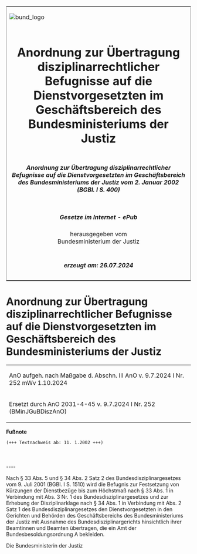 <span id="DECKBLATT.html"></span>

<table border="0" frame="border" width="100%">

<tr valign="top">

<td align="left">

![bund\_logo](BfJ_2021_Web_de_de.gif)

</td>

<td align="right">

 

</td>

</tr>

<tr align="center" valign="middle">

<td colspan="2">

# Anordnung zur Übertragung disziplinarrechtlicher Befugnisse auf die Dienstvorgesetzten im Geschäftsbereich des Bundesministeriums der Justiz

</td>

</tr>

<tr align="center" valign="middle">

<td colspan="2">

##### Anordnung zur Übertragung disziplinarrechtlicher Befugnisse auf die Dienstvorgesetzten im Geschäftsbereich des Bundesministeriums der Justiz vom 2. Januar 2002 (BGBl. I S. 400)

</td>

</tr>

<tr align="center" valign="middle">

<td colspan="2">

  
  

##### Gesetze im Internet - ePub  
  
herausgegeben vom  
Bundesministerium der Justiz

</td>

</tr>

<tr align="center" valign="bottom">

<td colspan="2">

  
  

##### erzeugt am: 26.07.2024

</td>

</tr>

</table>

<span id="BJNR040000002.html"></span>

# Anordnung zur Übertragung disziplinarrechtlicher Befugnisse auf die Dienstvorgesetzten im Geschäftsbereich des Bundesministeriums der Justiz

<div>

<div class="jnhtml">

<table width="100%">

<colgroup>

<col width="10%">

</col>

<col width="90%">

</col>

</colgroup>

<tr>

<td class="StandkommentarAufh" colspan="2">

AnO aufgeh. nach Maßgabe d. Abschn. III AnO v. 9.7.2024 I Nr. 252 mWv
1.10.2024

</div>

</div>

</td>

</tr>

<tr>

<td colspan="2">

Ersetzt durch AnO 2031-4-45 v. 9.7.2024 I Nr. 252 (BMinJGuBDiszAnO)

</td>

</tr>

</table>

</div>

</div>

<div>

  
**Fußnote**

<div class="jnhtml">

<div>

<div class="jurAbsatz">

  

``` 
(+++ Textnachweis ab: 11. 1.2002 +++)

 
```

</div>

</div>

</div>

</div>

<span id="BJNR040000002BJNE000100305.html"></span>

###   
\----

<div>

<div class="jnhtml">

<div>

<div class="jurAbsatz">

Nach § 33 Abs. 5 und § 34 Abs. 2 Satz 2 des Bundesdisziplinargesetzes
vom 9. Juli 2001 (BGBl. I S. 1510) wird die Befugnis zur Festsetzung von
Kürzungen der Dienstbezüge bis zum Höchstmaß nach § 33 Abs. 1 in
Verbindung mit Abs. 3 Nr. 1 des Bundesdisziplinargesetzes und zur
Erhebung der Disziplinarklage nach § 34 Abs. 1 in Verbindung mit Abs. 2
Satz 1 des Bundesdisziplinargesetzes den Dienstvorgesetzten in den
Gerichten und Behörden des Geschäftsbereichs des Bundesministeriums der
Justiz mit Ausnahme des Bundesdisziplinargerichts hinsichtlich ihrer
Beamtinnen und Beamten übertragen, die ein Amt der
Bundesbesoldungsordnung A bekleiden.

</div>

<div class="jurAbsatz">

<span class="SP">Die Bundesministerin der Justiz</span>

</div>

</div>

</div>

</div>
